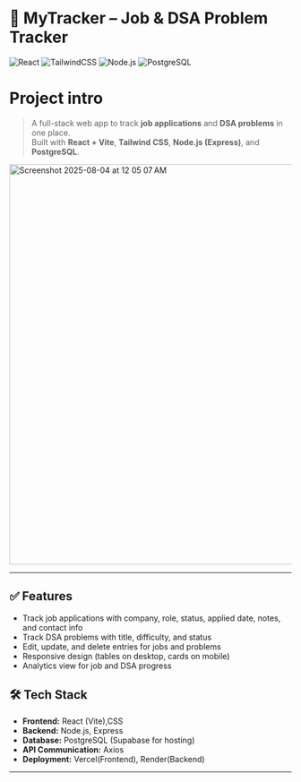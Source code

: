 # 📌 **MyTracker – Job & DSA Problem Tracker**


![React](https://img.shields.io/badge/React-18.0-blue?logo=react)
![TailwindCSS](https://img.shields.io/badge/TailwindCSS-4.0-blueviolet?logo=tailwindcss)
![Node.js](https://img.shields.io/badge/Node.js-Express-green?logo=node.js)
![PostgreSQL](https://img.shields.io/badge/PostgreSQL-Supabase-blue?logo=postgresql)

# Project intro
> A full-stack web app to track **job applications** and **DSA problems** in one place.  
> Built with **React + Vite**, **Tailwind CSS**, **Node.js (Express)**, and **PostgreSQL**.


<img width="1560" height="715" alt="Screenshot 2025-08-04 at 12 05 07 AM" src="https://github.com/user-attachments/assets/12dde430-a8b4-49d1-b4f1-af07e323b5cc" />

---


## ✅ **Features**
- Track job applications with company, role, status, applied date, notes, and contact info
- Track DSA problems with title, difficulty, and status
- Edit, update, and delete entries for jobs and problems
- Responsive design (tables on desktop, cards on mobile)
- Analytics view for job and DSA progress


## 🛠 **Tech Stack**
- **Frontend:** React (Vite),CSS  
- **Backend:** Node.js, Express  
- **Database:** PostgreSQL (Supabase for hosting)  
- **API Communication:** Axios  
- **Deployment:** Vercel(Frontend), Render(Backend)  

---



